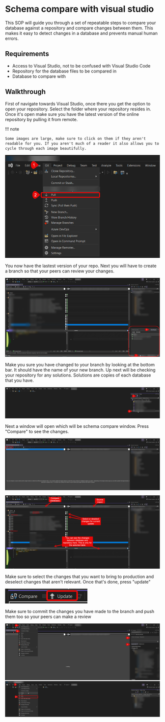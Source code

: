 # Schema compare with visual studio

This SOP will guide you through a set of repeatable steps to compare your database against a repository and compare changes between them. This makes it easy to detect changes in a database and prevents manual human errors.

## Requirements
- Access to Visual Studio, not to be confused with Visual Studio Code
- Repository for the database files to be compared in
- Database to compare with

## Walkthrough

First of navigate towards Visual Studio, once there you get the option to open your repository. Select the folder where your repository resides in. Once it's open make sure you have the latest version of the online repository by pulling it from remote.

!!! note

    Some images are large, make sure to click on them if they aren't readable for you. If you aren't much of a reader it also allows you to cycle through each image beautifully.

![](../assets/schema%20compare/01%20-%20Pull%20the%20repository.png)

You now have the lastest version of your repo. Next you will have to create a branch so that your peers can review your changes.

![](../assets/schema%20compare/02%20-%20Create%20a%20new%20branch.png)

Make you sure you have changed to your branch by looking at the bottom bar. It should have the name of your new branch. Up next will be checking your repository for any solutions. Solutions are copies of each database that you have.

![](../assets/schema%20compare/03%20-%20Check%20solution%20explorer.png)

Next a window will open which will be schema compare window. Press "Compare" to see the changes.

![](../assets/schema%20compare/04%20-%20Run%20compare.png)

![](../assets/schema%20compare/05%20-%20Compare%20screen.png)

Make sure to select the changes that you want to bring to production and deselect changes that aren't relevant. Once that's done, press "update"

![](../assets/schema%20compare/06%20-%20Press%20update%20next%20to%20the%20compare%20button.png)

Make sure to commit the changes you have made to the branch and push them too so your peers can make a review

![](../assets/schema%20compare/07%20-%20Commit%20your%20changes.png)
![](../assets/schema%20compare/08%20-%20Push%20your%20changes.png)